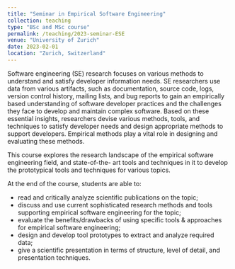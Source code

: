 ```yaml
---
title: "Seminar in Empirical Software Engineering"
collection: teaching
type: "BSc and MSc course"
permalink: /teaching/2023-seminar-ESE
venue: "University of Zurich"
date: 2023-02-01
location: "Zurich, Switzerland"
---
```


Software engineering (SE) research focuses on various methods to understand and satisfy developer information needs. SE researchers use data from various artifacts, such as documentation, source code, logs, version control history, mailing lists, and bug reports to gain an empirically based understanding of software developer practices and the challenges they face to develop and maintain complex software. Based on these essential insights, researchers devise various methods, tools, and techniques to satisfy developer needs and design appropriate methods to support developers. Empirical methods play a vital role in designing and evaluating these methods.

This course explores the research landscape of the empirical software engineering field, and state-of-the- art tools and techniques in it to develop the prototypical tools and techniques for various topics.

At the end of the course, students are able to:
- read and critically analyze scientific publications
  on the topic;
- discuss and use current sophisticated research
  methods and tools supporting empirical software
  engineering for the topic;
- evaluate the benefits/drawbacks of using specific
  tools & approaches for empirical software
  engineering;
- design and develop tool prototypes to extract and
  analyze required data;
- give a scientific presentation in terms of
  structure, level of detail, and presentation
  techniques.